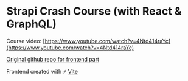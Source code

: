 # Strapi Crash Course (with React & GraphQL)

Course video: [https://www.youtube.com/watch?v=4Ntd414raYc](https://www.youtube.com/watch?v=4Ntd414raYc)

[Original github repo for frontend part](https://github.com/iamshaunjp/Strapi-Crash-Course/tree/lesson-5/frontend)

Frontend created with ⚡ [Vite](https://vitejs.dev/)
